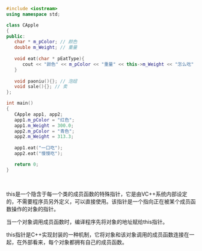 
```c++
#include <iostream>
using namespace std;

class CApple
{
public:
   char * m_pColor; // 颜色
   double m_Weight; // 重量
   
   void eat(char * pEatType){
      cout << "颜色" << m_pColor << "重量" << this->m_Weight << "怎么吃" << pEatType << end;
   }
   
   void paoniu(){}; // 泡妞
   void sale(){}; // 卖
};

int main()
{
   CApple app1, app2;
   app1.m_pColor = "红色";
   app1.m_Weight = 300.0;
   app2.m_pColor = "青色";
   app2.m_Weight = 313.3;
   
   app1.eat("一口吃");
   app2.eat("慢慢吃");

   return 0;
}
```

<br/>

this是一个隐含于每一个类的成员函数的特殊指针，它是由VC++系统内部设定的，不需要程序员另外定义，可以直接使用。该指针是一个指向正在被某个成员函数操作的对象的指针。

当一个对象调用成员函数时，编译程序先将对象的地址赋给this指针。

this指针是C++实现封装的一种机制，它将对象和该对象调用的成员函数连接在一起，在外部看来，每个对象都拥有自己的成员函数。

